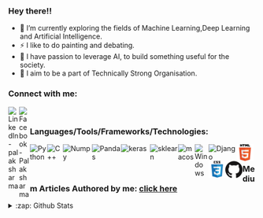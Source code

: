 ### Hey there!!
- 🔭 I’m currently exploring the fields of Machine Learning,Deep Learning and Artificial Intelligence. 
- ⚡ I like to do painting and debating.
- 🔭 I have passion to leverage AI, to build something useful for the society.
-  👯 I aim to be a part of Technically Strong Organisation.
### Connect with me:
<!--
<a href="myblog/protfolio website address"><img align="left" alt="codeSTACKr.com" width="22px" src="https://raw.githubusercontent.com/iconic/open-iconic/master/svg/globe.svg" /></a>
-->
<a href="https://www.linkedin.com/in/palak-s-b44081174/"><img align="left" alt="LinkedIn - palaksharma" width="22px" src="https://cdn.jsdelivr.net/npm/simple-icons@v3/icons/linkedin.svg" /></a>

<a href="https://www.facebook.com/profile.php?id=100059106970219"><img align="left" alt="Facebook - Palak sharma" width="22px" src="https://cdn.jsdelivr.net/npm/simple-icons@3.13.0/icons/facebook.svg" /></a>

<br />

### Languages/Tools/Frameworks/Technologies:
<img align="left" alt="Python" width="35px" src="https://user-images.githubusercontent.com/42070734/92986829-2db3e180-f4db-11ea-83c7-f864703a7df8.png" />
<img align="left" alt="C++" width="32px" src="https://user-images.githubusercontent.com/42070734/92986823-2bea1e00-f4db-11ea-8ec7-6b9330381fed.jpg" />
<img align="left" alt="Numpy" width="59px" src="https://user-images.githubusercontent.com/42070734/92986814-25f43d00-f4db-11ea-9ffa-5d1715c45ddb.png" />
<img align="left" alt="Pandas" width="59px" src="https://user-images.githubusercontent.com/42070734/92986827-2db3e180-f4db-11ea-9d85-6885931c2e09.png" />
<img align="left" alt="keras" width="59px" src="https://user-images.githubusercontent.com/42070734/92986820-2ab8f100-f4db-11ea-9b97-a6ff4463a0f1.png" />

<img align="left" alt="sklearn" width="57px" src="https://user-images.githubusercontent.com/42070734/92986821-2b518780-f4db-11ea-830b-7be4a3b57a53.png" />
<img align="left" alt="macos" width="34px" src="https://user-images.githubusercontent.com/42070734/92986824-2c82b480-f4db-11ea-8c17-825757b69c56.png" />
<img align="left" alt="Windows" width="28px" src="https://user-images.githubusercontent.com/42070734/92986822-2b518780-f4db-11ea-8d92-f49e4f983f76.png" />
<img align="left" alt="Django" width="57px" src="https://user-images.githubusercontent.com/42070734/92986819-2a205a80-f4db-11ea-81d8-cb20b5817197.png" />
<img align="left" alt="HTML5" width="34px" src="https://raw.githubusercontent.com/github/explore/80688e429a7d4ef2fca1e82350fe8e3517d3494d/topics/html/html.png" />
<img align="left" alt="CSS3" width="34px" src="https://raw.githubusercontent.com/github/explore/80688e429a7d4ef2fca1e82350fe8e3517d3494d/topics/css/css.png" />
<img align="left" alt="GitHub" width="35px" src="https://raw.githubusercontent.com/github/explore/78df643247d429f6cc873026c0622819ad797942/topics/github/github.png" />
<br />

### Medium Articles Authored by me: [click here](https://medium.com/@magicreal100)
<!-- 
- [Implementation of Locally Weighted Linear Regression](https://www.geeksforgeeks.org/implementation-of-locally-weighted-linear-regression/)
- [Compute Natural Base-10 and Base-2 logarithm using Numpy](https://www.geeksforgeeks.org/how-to-compute-natural-base-10-and-base-2-logarithm-for-all-elements-in-a-given-array-using-numpy/)
- [LIS formed by concatenating array to itself N times](https://www.geeksforgeeks.org/longest-increasing-sub-sequence-formed-by-concatenating-array-to-itself-n-times/)
➡️ [more articles...](https://auth.geeksforgeeks.org/user/harshitmuhal/articles)
-->

<details>
  <summary>:zap: Github Stats</summary>
  <img align="left" alt="Palak Sharma Github Stats" src="https://github-readme-stats.vercel.app/api?username=developer22-university&show_icons=true&hide=stars&count_private=true" />
</details>


<!-- TO PIN EXTRA REPOSITORIES !!!!!!!!
[![ReadMe Card](https://github-readme-stats.vercel.app/api/pin/?username=harshit muhal&repo=github-readme-stats)](https://github.com/anuraghazra/github-readme-stats)
-->

<!--
**harshitmuhal/harshitmuhal** is a ✨ _special_ ✨ repository because its `README.md` (this file) appears on your GitHub profile.

Here are some ideas to get you started:

- 🔭 I’m currently working on ...
- 🌱 I’m currently learning ...
- 👯 I’m looking to collaborate on ...
- 🤔 I’m looking for help with ...
- 💬 Ask me about ...
- 📫 How to reach me: ...
- 😄 Pronouns: ...
- ⚡ Fun fact: ...
-->
